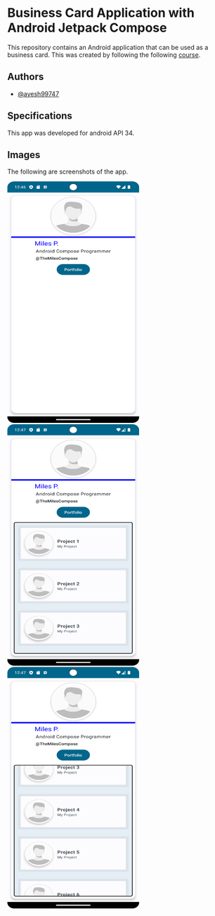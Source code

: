 # Business Card Application with Android Jetpack Compose

This repository contains an Android application that can be used as a business card. This was created by following the following [course](https://learning.oreilly.com/videos/android-jetpack-compose/9781803237718/).

## Authors

- [@ayesh99747](https://github.com/ayesh99747)

## Specifications

This app was developed for android API 34.

## Images

The following are screenshots of the app.

<img src="/images/screenshot-1.png" width="300" height="550">
<img src="/images/screenshot-2.png" width="300" height="550">
<img src="/images/Screenshot-3.png" width="300" height="550">
